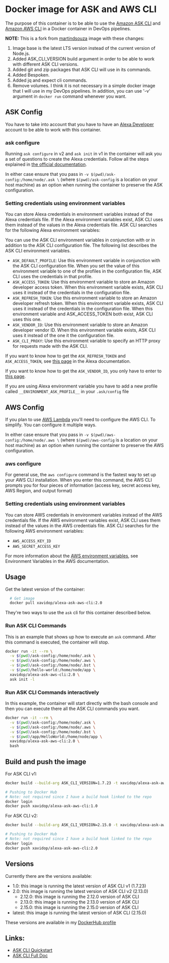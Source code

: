 # Docker image for ASK and AWS CLI 

The purpose of this container is to be able to use the [Amazon ASK CLI](https://developer.amazon.com/docs/smapi/ask-cli-intro.html#alexa-skills-kit-command-line-interface-ask-cli) and [Amazon AWS CLI](https://docs.aws.amazon.com/cli/index.html) in a Docker container in DevOps pipelines.

**NOTE:** This is a fork from [martindsouza](https://github.com/martindsouza/docker-amazon-ask-cli) image with these changes:
1. Image base is the latest LTS version instead of the current version of Node.js.
2. Added ASK_CLI_VERSION build argument in order to be able to work with different ASK CLI versions.
3. Added git and zip packages that ASK CLI will use in its commands.
4. Added Bespoken.
5. Added jq and expect cli commands.
6. Remove volumes. I think it is not necessary in a simple docker image that I will use in my DevOps pipelines. In addition, you can use '-v' argument in `docker run` command whenever you want.

## ASK Config

You have to take into account that you have to have an [Alexa Developer](https://developer.amazon.com/alexa) account to be able to work with this container.

### ask configure

Running `ask configure` in v2 and `ask init` in v1 in the container will ask you a set of questions to create the Alexa credentials. 
Follow all the steps explained in [the official documentation](https://developer.amazon.com/en-US/docs/alexa/smapi/manage-credentials-with-ask-cli.html).

In either case ensure that you pass in `-v $(pwd)/ask-config:/home/node/.ask \` (where `$(pwd)/ask-config` is a location on your host machine) as an option when running the container to preserve the ASK configuration.

### Setting credentials using environment variables

You can store Alexa credentials in environment variables instead of the Alexa credentials file. If the Alexa environment variables exist, ASK CLI uses them instead of the values in the Alexa credentials file. ASK CLI searches for the following Alexa environment variables:

You can use the ASK CLI environment variables in conjunction with or in addition to the ASK CLI configuration file. The following list describes the ASK CLI environment variables.

* `ASK_DEFAULT_PROFILE`: Use this environment variable in conjunction with the ASK CLI configuration file. When you set the value of this environment variable to one of the profiles in the configuration file, ASK CLI uses the credentials in that profile.
* `ASK_ACCESS_TOKEN`: Use this environment variable to store an Amazon developer access token. When this environment variable exists, ASK CLI uses it instead of the credentials in the configuration file.
* `ASK_REFRESH_TOKEN`: Use this environment variable to store an Amazon developer refresh token. When this environment variable exists, ASK CLI uses it instead of the credentials in the configuration file. When this environment variable and ASK_ACCESS_TOKEN both exist, ASK CLI uses this one.
* `ASK_VENDOR_ID`: Use this environment variable to store an Amazon developer vendor ID. When this environment variable exists, ASK CLI uses it instead of the one it the configuration file.
* `ASK_CLI_PROXY`: Use this environment variable to specify an HTTP proxy for requests made with the ASK CLI.
  
If you want to know how to get the `ASK_REFRESH_TOKEN` and `ASK_ACCESS_TOKEN`, see [this page](https://developer.amazon.com/en-US/docs/alexa/smapi/get-access-token-smapi.html) in the Alexa documentation.

If you want to know how to get the `ASK_VENDOR_ID`, you only have to enter to [this page](https://developer.amazon.com/settings/console/mycid).

If you are using Alexa environment variable you have to add a new profile called `__ENVIRONMENT_ASK_PROFILE__` in your `.ask/config` file

## AWS Config

If you plan to use [AWS Lambda](https://aws.amazon.com/lambda/) you'll need to configure the AWS CLI. To simplify. You can configure it multiple ways.

In either case ensure that you pass in `-v $(pwd)/aws-config:/home/node/.aws \` (where `$(pwd)/aws-config` is a location on your host machine) as an option when running the container to preserve the AWS configuration.

### aws configure

For general use, the `aws configure` command is the fastest way to set up your AWS CLI installation.
When you enter this command, the AWS CLI prompts you for four pieces of information (access key, secret access key, AWS Region, and output format)

### Setting credentials using environment variables

You can store AWS credentials in environment variables instead of the AWS credentials file. If the AWS environment variables exist, ASK CLI uses them instead of the values in the AWS credentials file. ASK CLI searches for the following AWS environment variables:

* `AWS_ACCESS_KEY_ID`
* `AWS_SECRET_ACCESS_KEY`
  
For more information about the [AWS environment variables](https://docs.aws.amazon.com/cli/latest/userguide/cli-configure-envvars.html), see Environment Variables in the AWS documentation.


## Usage

Get the latest version of the container:

```bash
  # Get image
  docker pull xavidop/alexa-ask-aws-cli:2.0
```

They're two ways to use the `ask` cli for this container described below.

### Run ASK CLI Commands

This is an example that shows up how to execute an `ask` command. After this command is executed, the container will stop.

```bash
docker run -it --rm \
  -v $(pwd)/ask-config:/home/node/.ask \
  -v $(pwd)/ask-config:/home/node/.aws \
  -v $(pwd)/ask-config:/home/node/.bst \
  -v $(pwd)/hello-world:/home/node/app \
  xavidop/alexa-ask-aws-cli:2.0 \
  ask init -l
```

### Run ASK CLI Commands interactively

In this example, the container will start directly with the bash console and then you can execute there all the ASK CLI commands you want.

```bash
docker run -it --rm \
  -v $(pwd)/ask-config:/home/node/.ask \
  -v $(pwd)/ask-config:/home/node/.aws \
  -v $(pwd)/ask-config:/home/node/.bst \
  -v $(pwd)/app/HelloWorld:/home/node/app \
  xavidop/alexa-ask-aws-cli:2.0 \
  bash

```

## Build and push the image

For ASK CLI v1:
```bash
docker build --build-arg ASK_CLI_VERSION=1.7.23 -t xavidop/alexa-ask-aws-cli:1.0 .

# Pushing to Docker Hub
# Note: not required since I have a build hook linked to the repo
docker login
docker push xavidop/alexa-ask-aws-cli:1.0
```

For ASK CLI v2:
```bash
docker build --build-arg ASK_CLI_VERSION=2.15.0 -t xavidop/alexa-ask-aws-cli:2.0 .

# Pushing to Docker Hub
# Note: not required since I have a build hook linked to the repo
docker login
docker push xavidop/alexa-ask-aws-cli:2.0
```

## Versions

Currently there are the versions available:
* 1.0: this image is running the latest version of ASK CLI v1 (1.7.23)
* 2.0: this image is running the latest version of ASK CLI v2 (2.13.0)
  * 2.12.0: this image is running the 2.12.0 version of ASK CLI
  * 2.13.0: this image is running the 2.13.0 version of ASK CLI
  * 2.15.0: this image is running the 2.15.0 version of ASK CLI
* latest: this image is running the latest version of ASK CLI (2.15.0)

These versions are available in my [DockerHub profile](https://hub.docker.com/r/xavidop/alexa-ask-aws-cli/tags)

## Links:

- [ASK CLI Quickstart](https://developer.amazon.com/docs/smapi/quick-start-alexa-skills-kit-command-line-interface.html)
- [ASK CLI Full Doc](https://developer.amazon.com/docs/smapi/ask-cli-intro.html#alexa-skills-kit-command-line-interface-ask-cli)

